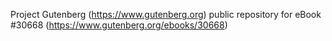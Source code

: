 Project Gutenberg (https://www.gutenberg.org) public repository for eBook #30668 (https://www.gutenberg.org/ebooks/30668)

